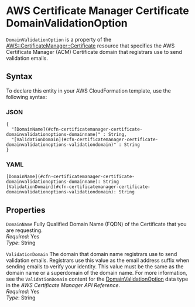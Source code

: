 # AWS Certificate Manager Certificate DomainValidationOption<a name="aws-properties-certificatemanager-certificate-domainvalidationoption"></a>

`DomainValidationOption` is a property of the [AWS::CertificateManager::Certificate](aws-resource-certificatemanager-certificate.md) resource that specifies the AWS Certificate Manager \(ACM\) Certificate domain that registrars use to send validation emails\.

## Syntax<a name="w4ab1c21c14d246b5"></a>

To declare this entity in your AWS CloudFormation template, use the following syntax:

### JSON<a name="aws-properties-certificatemanager-certificate-domainvalidationoption-syntax.json"></a>

```
{
  "[DomainName](#cfn-certificatemanager-certificate-domainvalidationoptions-domainname)" : String,
  "[ValidationDomain](#cfn-certificatemanager-certificate-domainvalidationoptions-validationdomain)" : String
}
```

### YAML<a name="aws-properties-certificatemanager-certificate-domainvalidationoption-syntax.yaml"></a>

```
[DomainName](#cfn-certificatemanager-certificate-domainvalidationoptions-domainname): String
[ValidationDomain](#cfn-certificatemanager-certificate-domainvalidationoptions-validationdomain): String
```

## Properties<a name="w4ab1c21c14d246b7"></a>

`DomainName`  <a name="cfn-certificatemanager-certificate-domainvalidationoptions-domainname"></a>
Fully Qualified Domain Name \(FQDN\) of the Certificate that you are requesting\.  
*Required*: Yes  
*Type*: String

`ValidationDomain`  <a name="cfn-certificatemanager-certificate-domainvalidationoptions-validationdomain"></a>
The domain that domain name registrars use to send validation emails\. Registrars use this value as the email address suffix when sending emails to verify your identity\. This value must be the same as the domain name or a superdomain of the domain name\. For more information, see the `ValidationDomain` content for the [DomainValidationOption](https://docs.aws.amazon.com/acm/latest/APIReference/API_DomainValidationOption.html) data type in the *AWS Certificate Manager API Reference*\.  
*Required*: Yes  
*Type*: String